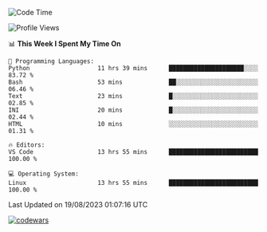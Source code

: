 <!--START_SECTION:waka-->
![Code Time](http://img.shields.io/badge/Code%20Time-300%20hrs%2042%20mins-blue)

![Profile Views](http://img.shields.io/badge/Profile%20Views-2-blue)

📊 **This Week I Spent My Time On** 

```text
💬 Programming Languages: 
Python                   11 hrs 39 mins      █████████████████████░░░░   83.72 % 
Bash                     53 mins             ██░░░░░░░░░░░░░░░░░░░░░░░   06.46 % 
Text                     23 mins             █░░░░░░░░░░░░░░░░░░░░░░░░   02.85 % 
INI                      20 mins             █░░░░░░░░░░░░░░░░░░░░░░░░   02.44 % 
HTML                     10 mins             ░░░░░░░░░░░░░░░░░░░░░░░░░   01.31 % 

🔥 Editors: 
VS Code                  13 hrs 55 mins      █████████████████████████   100.00 % 

💻 Operating System: 
Linux                    13 hrs 55 mins      █████████████████████████   100.00 % 
```


 Last Updated on 19/08/2023 01:07:16 UTC
<!--END_SECTION:waka-->
[![codewars](https://www.codewars.com/users/Delitel/badges/large)](https://www.codewars.com/users/Delitel)   
